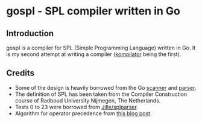 # gospl - SPL compiler written in Go

## Introduction
gospl is a compiler for SPL (Simple Programming Language) written in Go.
It is my second attempt at writing a compiler ([kompilator](https://github.com/Minnozz/kompilator) being the first).

## Credits
* Some of the design is heavily borrowed from the Go [scanner](https://golang.org/pkg/go/scanner/) and
  [parser](https://golang.org/pkg/go/parser/).
* The definition of SPL has been taken from the Compiler Construction course of Radboud University Nijmegen, The Netherlands.
* Tests 0 to 23 were borrowed from [Jille/splparser](https://github.com/Jille/splparser).
* Algorithm for operator precedence from [this blog
  post](https://eli.thegreenplace.net/2012/08/02/parsing-expressions-by-precedence-climbing).

